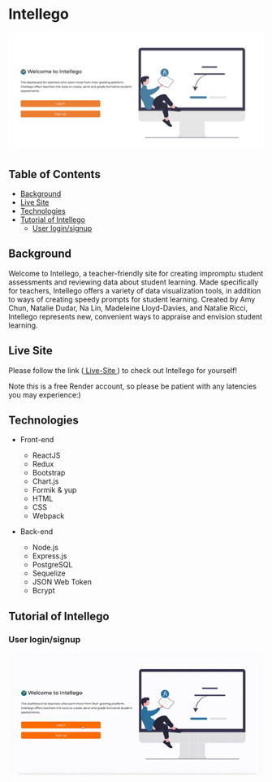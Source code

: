 # Intellego

<img src="public/images/readme/landingPage.png" alt="Landing page"/>

## Table of Contents

- [Background](#background)
- [Live Site](#live-site)
- [Technologies](#technologies)
- [Tutorial of Intellego](#tutorial-of-intellego)
  - [User login/signup](#user-loginsignup)

## Background

Welcome to Intellego, a teacher-friendly site for creating impromptu student assessments and reviewing data about student learning. Made specifically for teachers, Intellego offers a variety of data visualization tools, in addition to ways of creating speedy prompts for student learning. Created by Amy Chun, Natalie Dudar, Na Lin, Madeleine Lloyd-Davies, and Natalie Ricci, Intellego represents new, convenient ways to appraise and envision student learning.

## Live Site

Please follow the link (<a href="https://intellego.onrender.com/" target="_blank"> Live-Site </a>) to check out Intellego for yourself!

Note this is a free Render account, so please be patient with any latencies you may experience:)

## Technologies

- Front-end

  - ReactJS
  - Redux
  - Bootstrap
  - Chart.js
  - Formik & yup
  - HTML
  - CSS
  - Webpack

- Back-end
  - Node.js
  - Express.js
  - PostgreSQL
  - Sequelize
  - JSON Web Token
  - Bcrypt

## Tutorial of Intellego

### User login/signup

<img src="public/images/readme/login.gif" alt="login.gif"/>

###
